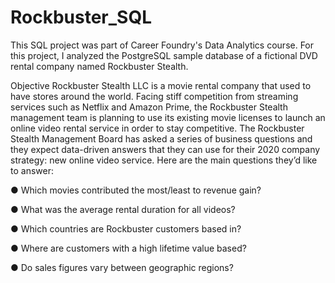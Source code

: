 # Rockbuster_SQL
This SQL project was part of Career Foundry's Data Analytics course. For this project,  I analyzed the PostgreSQL sample database of a fictional DVD rental company named Rockbuster Stealth. 

Objective
Rockbuster Stealth LLC is a movie rental company that used to have stores around the world. Facing stiff competition from streaming services such as Netflix and Amazon Prime, the Rockbuster Stealth management team is planning to use its existing movie licenses to
launch an online video rental service in order to stay competitive. The Rockbuster Stealth Management Board has asked a series of business questions and they expect data-driven answers that they can use for their 2020 company strategy: new online video service. Here are the main questions they’d like to answer:

● Which movies contributed the most/least to revenue gain?

● What was the average rental duration for all videos?

● Which countries are Rockbuster customers based in?

● Where are customers with a high lifetime value based?

● Do sales figures vary between geographic regions?
